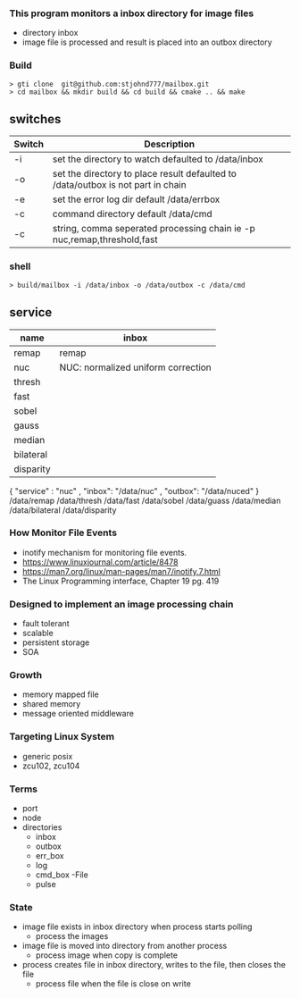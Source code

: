 ### This program monitors a inbox directory for image files
- directory inbox
- image file is processed and result is placed into an outbox directory

### Build
```shell
> gti clone  git@github.com:stjohnd777/mailbox.git 
> cd mailbox && mkdir build && cd build && cmake .. && make
```
## switches
| Switch       | Description                                                                    |
|--------------|--------------------------------------------------------------------------------|
| -i  <dir>    | set the directory to watch defaulted to /data/inbox                            |
| -o  <dir>    | set the directory to place result defaulted to /data/outbox is not part in chain |
| -e  <dir>    | set the error log dir  default /data/errbox                                    |
| -c  <dir>    | command directory default /data/cmd                                            |
| -c  <string> | string, comma seperated processing chain  ie -p  nuc,remap,threshold,fast      |

### shell
```shell
> build/mailbox -i /data/inbox -o /data/outbox -c /data/cmd 
```

## service
| name      | inbox                              |
|-----------|------------------------------------|
| remap     | remap                              |
| nuc       | NUC: normalized uniform correction |
| thresh    |                                    |
| fast      |                                    |
| sobel     |                                    |
| gauss     |                                    |
| median    |                                    |
| bilateral |                                    |
| disparity |                                    |


{ "service" : "nuc" , "inbox": "/data/nuc" , "outbox": "/data/nuced" }
/data/remap
/data/thresh
/data/fast
/data/sobel
/data/guass
/data/median
/data/bilateral
/data/disparity

### How Monitor File Events
- inotify mechanism for monitoring file events.
- https://www.linuxjournal.com/article/8478
- https://man7.org/linux/man-pages/man7/inotify.7.html
- The Linux Programming interface, Chapter 19 pg. 419

### Designed to implement an image processing chain
- fault tolerant 
- scalable
- persistent storage
- SOA

### Growth
- memory mapped file
- shared memory
- message oriented middleware

### Targeting Linux System
- generic posix 
- zcu102, zcu104

### Terms
- port
- node
- directories
  - inbox
  - outbox
  - err_box
  - log
  - cmd_box
-File
  - pulse

### State
- image file exists in inbox directory when process starts polling
  - process the images
- image file is moved into directory from another process
  - process image when copy is complete
- process creates file in inbox directory, writes to the file, then closes the file
  - process file when the file is close on write